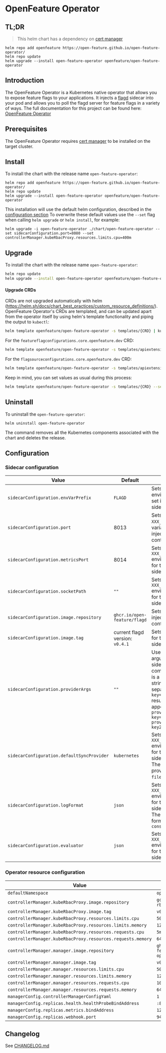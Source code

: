 # OpenFeature Operator

## TL;DR

> This helm chart has a dependency on [cert manager](https://cert-manager.io/docs/installation/)

```
helm repo add openfeature https://open-feature.github.io/open-feature-operator/
helm repo update
helm upgrade --install open-feature-operator openfeature/open-feature-operator
```

## Introduction

The OpenFeature Operator is a Kubernetes native operator that allows you to expose feature flags to your applications. It injects a [flagd](https://github.com/open-feature/flagd) sidecar into your pod and allows you to poll the flagd server for feature flags in a variety of ways.
The full documentation for this project can be found here: [OpenFeature Operator](https://github.com/open-feature/open-feature-operator/tree/main/docs)

## Prerequisites

The OpenFeature Operator requires [cert manager](https://cert-manager.io/docs/installation/) to be installed on the target cluster.

## Install

To install the chart with the release name `open-feature-operator`:

```
helm repo add openfeature https://open-feature.github.io/open-feature-operator/
helm repo update
helm upgrade --install open-feature-operator openfeature/open-feature-operator
```

This installation will use the default helm configuration, described in the [configuration section](#configuration)
To overwrite these default values use the `--set` flag when calling `helm upgrade` or `helm install`, for example: 

```
helm upgrade -i open-feature-operator ./chart/open-feature-operator --set sidecarConfiguration.port=8080 --set controllerManager.kubeRbacProxy.resources.limits.cpu=400m
```

## Upgrade

To install the chart with the release name `open-feature-operator`:

```sh
helm repo update
helm upgrade --install open-feature-operator openfeature/open-feature-operator
```

#### Upgrade CRDs

CRDs are not upgraded automatically with helm (https://helm.sh/docs/chart_best_practices/custom_resource_definitions/).
OpenFeature Operator's CRDs are templated, and can be updated apart from the operator itself by using helm's template functionality and piping the output to `kubectl`:

```sh
helm template openfeature/open-feature-operator -s templates/{CRD} | kubectl apply -f -
```

For the `featureflagconfigurations.core.openfeature.dev` CRD:

```sh
helm template openfeature/open-feature-operator -s templates/apiextensions.k8s.io_v1_customresourcedefinition_featureflagconfigurations.core.openfeature.dev.yaml | kubectl apply -f -
```

For the `flagsourceconfigurations.core.openfeature.dev` CRD:

```sh
helm template openfeature/open-feature-operator -s templates/apiextensions.k8s.io_v1_customresourcedefinition_flagsourceconfigurations.core.openfeature.dev.yaml | kubectl apply -f -
```

Keep in mind, you can set values as usual during this process:

```sh
helm template openfeature/open-feature-operator -s templates/{CRD} --set defaultNamespace=myns | kubectl apply -f -
```

## Uninstall

To uninstall the `open-feature-operator`:

```
helm uninstall open-feature-operator
```

The command removes all the Kubernetes components associated with the chart and deletes the release.

## Configuration
<a name="configuration"></a>

### Sidecar configuration

| Value       | Default     | Explanation                                                                                                                                                                                                                                               |
| ----------- | ----------- |-----------------------------------------------------------------------------------------------------------------------------------------------------------------------------------------------------------------------------------------------------------|
| `sidecarConfiguration.envVarPrefix`      | `FLAGD`  | Sets the prefix for all environment variables set in the injected sidecar.                                                                                                                                                                                |
| `sidecarConfiguration.port`      | 8013  | Sets the value of the `XXX_PORT` environment variable for the injected sidecar container.                                                                                                                                                                 |
| `sidecarConfiguration.metricsPort`      | 8014  | Sets the value of the `XXX_METRICS_PORT` environment variable for the injected sidecar container.                                                                                                                                                         |
| `sidecarConfiguration.socketPath`      | `""`  | Sets the value of the `XXX_SOCKET_PATH` environment variable for the injected sidecar container.                                                                                                                                                          |
| `sidecarConfiguration.image.repository`      | `ghcr.io/open-feature/flagd`  | Sets the image for the injected sidecar container.                                                                                                                                                                                                        |
| `sidecarConfiguration.image.tag`      | current flagd version: `v0.4.1`  | Sets the version tag for the injected sidecar container.                                                                                                                                                                                                  |
| `sidecarConfiguration.providerArgs`      | `""`  | Used to append arguments to the sidecar startup command. This value is a comma separated string of key values separated by '=', e.g. `key=value,key2=value2` results in the appending of `--sync-provider-args key=value --sync-provider-args key2=value2` |
| `sidecarConfiguration.defaultSyncProvider`      | `kubernetes`  | Sets the value of the `XXX_SYNC_PROVIDER` environment variable for the injected sidecar container. There are 3 valid sync providers: `kubernetes`, `filepath` and `http`                                                                                  |
| `sidecarConfiguration.logFormat` | `json` | Sets the value of the `XXX_LOG_FORMAT` environment variable for the injected sidecar container.      There are 2 valid log formats: `json` and `console`                                                                                                                                                                     |
| `sidecarConfiguration.evaluator`      | `json`  | Sets the value of the `XXX_EVALUATOR` environment variable for the injected sidecar container.|

### Operator resource configuration

| Value       | Default     |
| ----------- | ----------- |
| `defaultNamespace`      | `open-feature-operator`  | [INTERNAL USE ONLY] To override the namespace use the `--namespace` flag. This default is provided to ensure that the kustomize build charts in `/templates` deploy correctly when no `namespace` is provided via the `-n` flag.|
| `controllerManager.kubeRbacProxy.image.repository` | `gcr.io/kubebuilder/kube-rbac-proxy` |
| `controllerManager.kubeRbacProxy.image.tag` | `v0.13.1` |
| `controllerManager.kubeRbacProxy.resources.limits.cpu` | `500m` |
| `controllerManager.kubeRbacProxy.resources.limits.memory` | `128Mi` |
| `controllerManager.kubeRbacProxy.resources.requests.cpu` | `5m` |
| `controllerManager.kubeRbacProxy.resources.requests.memory` | `64Mi` |
| `controllerManager.manager.image.repository` | `ghcr.io/open-feature/open-feature-operator` |
| `controllerManager.manager.image.tag` |  `v0.2.29` <!-- x-release-please-version --> |
| `controllerManager.manager.resources.limits.cpu` | `500m` |
| `controllerManager.manager.resources.limits.memory` | `128Mi` |
| `controllerManager.manager.resources.requests.cpu` | `10m` |
| `controllerManager.manager.resources.requests.memory` | `64Mi` |
| `managerConfig.controllerManagerConfigYaml` | `1` |
| `managerConfig.replicas.health.healthProbeBindAddress` | `:8081` |
| `managerConfig.replicas.metrics.bindAddress` | `127.0.0.1:8080` |
| `managerConfig.replicas.webhook.port` | `9443` |

## Changelog

See [CHANGELOG.md](https://github.com/open-feature/open-feature-operator/blob/main/CHANGELOG.md)
